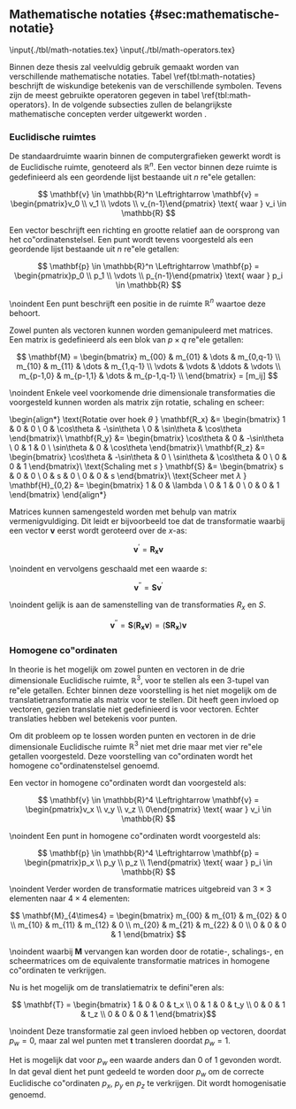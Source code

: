 ## Mathematische notaties {#sec:mathematische-notatie}

\input{./tbl/math-notaties.tex}
\input{./tbl/math-operators.tex}

Binnen deze thesis zal veelvuldig gebruik gemaakt worden van verschillende 
mathematische notaties. Tabel \ref{tbl:math-notaties} beschrijft de 
wiskundige betekenis van de verschillende symbolen. Tevens zijn de meest 
gebruikte operatoren gegeven in tabel \ref{tbl:math-operators}. 
In de volgende subsecties zullen de belangrijkste mathematische concepten verder
uitgewerkt worden .

### Euclidische ruimtes

De standaardruimte waarin binnen de computergrafieken gewerkt wordt is de 
Euclidische ruimte, genoteerd als $\mathbb{R}^n$. Een vector binnen deze ruimte
is gedefinieerd als een geordende lijst bestaande uit $n$ re\"ele getallen:

$$ \mathbf{v} \in \mathbb{R}^n \Leftrightarrow \mathbf{v} = \begin{pmatrix}v_0 \\ v_1 \\ \vdots \\ v_{n-1}\end{pmatrix} \text{ waar } v_i \in \mathbb{R} $$

Een vector beschrijft een richting en grootte relatief aan de oorsprong van het 
co\"ordinatenstelsel. 
Een punt wordt tevens voorgesteld als een geordende lijst bestaande uit $n$ 
re\"ele getallen:

$$ \mathbf{p} \in \mathbb{R}^n \Leftrightarrow \mathbf{p} = \begin{pmatrix}p_0 \\ p_1 \\ \vdots \\ p_{n-1}\end{pmatrix} \text{ waar } p_i \in \mathbb{R} $$

\noindent Een punt beschrijft een positie in de ruimte $\mathbb{R}^n$ waartoe deze behoort.

Zowel punten als vectoren kunnen worden gemanipuleerd met matrices. Een matrix 
is gedefinieerd als een blok van $p \times q$ re\"ele getallen:

$$ \mathbf{M} = 
       \begin{bmatrix} 
         m_{00}    & m_{01}    & \dots  & m_{0,q-1}   \\
         m_{10}    & m_{11}    & \dots  & m_{1,q-1}   \\
         \vdots    & \vdots    & \ddots & \vdots      \\
         m_{p-1,0} & m_{p-1,1} & \dots  & m_{p-1,q-1} \\
       \end{bmatrix} = [m_ij]
$$ 

\noindent Enkele veel voorkomende drie dimensionale transformaties die voorgesteld kunnen worden als matrix 
zijn rotatie, schaling en scheer:

\begin{align*}
  \text{Rotatie over hoek $\theta$ } \mathbf{R_x} &= 
    \begin{bmatrix} 1 &          0 &           0 \\
                    0 & \cos\theta & -\sin\theta \\
                    0 & \sin\theta &  \cos\theta
    \end{bmatrix}\\
    \mathbf{R_y} &= \begin{bmatrix} \cos\theta & 0 & -\sin\theta \\
                                            0 & 1 &           0 \\
                                   \sin\theta & 0 &  \cos\theta
                    \end{bmatrix}\\
    \mathbf{R_z} &= \begin{bmatrix} \cos\theta & -\sin\theta & 0 \\
                                    \sin\theta &  \cos\theta & 0 \\
                                             0 &           0 & 1 
                    \end{bmatrix}\\
  \text{Schaling met $s$ } \mathbf{S} &= 
    \begin{bmatrix} s & 0 & 0 \\
                    0 & s & 0 \\
                    0 & 0 & s 
    \end{bmatrix}\\
  \text{Scheer met $\lambda$ } \mathbf{H}_{0,2} &= 
    \begin{bmatrix} 1 & 0 & \lambda \\
                    0 & 1 &       0 \\
                    0 & 0 &       1 
    \end{bmatrix}
\end{align*}

Matrices kunnen samengesteld worden met behulp van matrix vermenigvuldiging. Dit
leidt er bijvoorbeeld toe dat de transformatie waarbij een vector $\mathbf{v}$
eerst wordt geroteerd over de $x$-as:

$$ \mathbf{v}^\prime = \mathbf{R_x} \mathbf{v} $$

\noindent en vervolgens geschaald met een waarde $s$:

$$ \mathbf{v}^{\prime\prime} = \mathbf{S}\mathbf{v}^\prime $$

\noindent gelijk is aan de samenstelling van de transformaties $R_x$ en $S$.

$$ \mathbf{v}^{\prime\prime} = \mathbf{S}(\mathbf{R_x}\mathbf{v}) = (\mathbf{S}\mathbf{R_x})\mathbf{v} $$

### Homogene co\"ordinaten

In theorie is het mogelijk om zowel punten en vectoren in de drie dimensionale 
Euclidische ruimte, $\mathbb{R}^3$, voor te stellen als een $3$-tupel van 
re\"ele getallen. Echter binnen deze voorstelling is het niet mogelijk om de 
translatietransformatie als matrix voor te stellen. Dit heeft geen invloed op
vectoren, gezien translatie niet gedefinieerd is voor vectoren. Echter 
translaties hebben wel betekenis voor punten. 

Om dit probleem op te lossen worden punten en vectoren in de drie dimensionale
Euclidische ruimte $\mathbb{R}^3$ niet met drie maar met vier re\"ele getallen
voorgesteld. Deze voorstelling van co\"ordinaten wordt het homogene 
co\"ordinatenstelsel genoemd.

Een vector in homogene co\"ordinaten wordt dan voorgesteld als:

$$ \mathbf{v} \in \mathbb{R}^4 \Leftrightarrow \mathbf{v} = \begin{pmatrix}v_x \\ v_y \\ v_z \\ 0\end{pmatrix} \text{ waar } v_i \in \mathbb{R} $$

\noindent Een punt in homogene co\"ordinaten wordt voorgesteld als:

$$ \mathbf{p} \in \mathbb{R}^4 \Leftrightarrow \mathbf{p} = \begin{pmatrix}p_x \\ p_y \\ p_z \\ 1\end{pmatrix} \text{ waar } p_i \in \mathbb{R} $$

\noindent Verder worden de transformatie matrices uitgebreid van $3 \times 3$ elementen
naar $4 \times 4$ elementen:

$$ \mathbf{M}_{4\times4} = \begin{bmatrix} m_{00} & m_{01} & m_{02} & 0 \\
                                  m_{10} & m_{11} & m_{12} & 0 \\
                                  m_{20} & m_{21} & m_{22} & 0 \\
                                       0 &      0 &      0 & 1
                           \end{bmatrix} $$
                  
\noindent waarbij $\mathbf{M}$ vervangen kan worden door de rotatie-, schalings-, en scheermatrices
om de equivalente transformatie matrices in homogene co\"ordinaten te 
verkrijgen.

Nu is het mogelijk om de translatiematrix te defini\"eren als:

$$ \mathbf{T} = \begin{bmatrix} 1 & 0 & 0 & t_x \\
                                0 & 1 & 0 & t_y \\
                                0 & 0 & 1 & t_z \\
                                0 & 0 & 0 &   1 
                \end{bmatrix}$$
       
\noindent Deze transformatie zal geen invloed hebben op vectoren, doordat $p_w = 0$, maar
zal wel punten met $\mathbf{t}$ transleren doordat $p_w = 1$. 

Het is mogelijk dat voor $p_w$ een waarde anders dan $0$ of $1$ gevonden wordt. 
In dat geval dient het punt gedeeld te worden door $p_w$ om de correcte 
Euclidische co\"ordinaten $p_x$, $p_y$ en $p_z$ te verkrijgen. Dit wordt 
homogenisatie genoemd.


